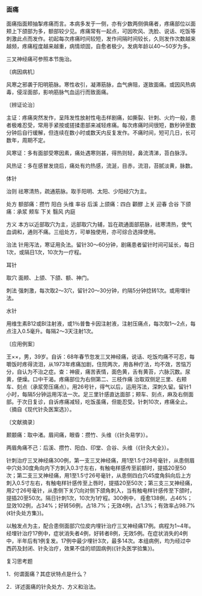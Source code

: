### 面痛

面痛指面颊抽掣疼痛而言。本病多发于一侧，亦有少数两侧俱痛者，疼痛部位以面颊上下颌部为多，额部较少见。疼痛常有一起点，可因吹风、洗脸、说话、吃饭等刺激此点而发作。初起每次疼痛时间较短，发作间隔时间较长，久则发作次数越来越频，疼痛程度越来越重，病情顽固，自愈者极少。发病年龄以40～50岁为多。

三叉神经痛可参照本节施治。

〔病因病机〕

风寒之邪袭于阳明筋脉。寒性收引，凝滞筋脉，血气痹阻，遂致面痛。或因风热病毒，侵淫面部，影响筋脉气血运行而致面痛。

〔辨证论治〕

主证：疼痛突然发作，呈阵发性放射性电击样剧痛，如撕裂、针刺、火灼一般，患者极难忍受，常用手紧按或搓揉患部来减轻疼痛。每次疼痛时间很短，数秒钟至数分钟后自行缓解，但连续在数小时或数天内反复发作。不痛时间，短可几日，长可数年，周期不定。

风寒证：多有面部受寒因素，痛处遇寒则甚，得热则轻，鼻流清涕，苔白脉浮。

风热证：多在感冒发烧后，痛处有灼热感，流涎，目赤，流泪，苔腻淡黄，脉数。

体针

治则  祛寒清热，疏通筋脉。取手阳明、太阳、少阳经穴为主。

处方  额部痛：攒竹  阳白  头维  率谷  后溪  上颌痛：四白  颧醪  上关  迎春  合谷  下颌痛：承浆  颊车  下关  翳风  内庭

方义  本方以近部取穴为主，远部取穴为辅，旨在疏通面部筋脉，祛寒清热，使气血调和，通则不痛。三组处方，可单独使用，亦可综合选择使用。

治法  针用泻法，寒证用灸法。留针30～60分钟，剧痛患者留针时间可延长，每日1次，或隔日1次，10次为一疗程。

耳针

取穴  面颊、上颌、下颌、额、神门。

刺法  强刺激，每次取2～3穴，留针20～30分钟，约隔5分钟捻转1次。或用埋针法。

水针

用维生素B12或Bl注射液，或1％普鲁卡因注射液，注射压痛点，每次取1～2点，每点注入0.5毫升。每隔2～3天注射1次。

〔应用例案〕

王××，男，39岁。自诉：68年春节忽发三叉神经痛，说话、吃饭均痛不可忍，每嚼饭时疼得流泪，从1973年疼痛加剧，住院两次，用各种疗法，均不效，苦恼万分，自认为不治之症。查：神疲，痛苦表情，面色黄，舌有黄苔，六脉沉数。尿黄，便燥。口中干渴。疼痛部位为右侧第二、三枝作痛  治取双侧足三里、右颊车、刻点（承浆旁压痛点）。用26号针，得气以后，运用泻法，深刺久留。留针1小时，每隔5分钟运用泻法一次。足三里针感直达面部；颊车、刻点，麻及右侧面部。于次日复诊，自诉疼痛减轻，吃饭虽痛，但能忍受。针刺10次，疼痛全止。（摘自《现代针灸医案选》）。

〔文献摘录〕

颞颥痛：取中渚。眉间痛，眼昏：攒竹、头维（《针灸易学》）。

两眉角痛不己：后溪、攒竹、阳白、印堂、合谷、头维（《针灸大全》）。

针刺治疗三叉神经痛300例，第一支三叉神经痛，用1至1.5寸28号毫针，从患侧眉中穴处30度角向内下方刺入0.3寸左右，有触电样感传至前额时，提插20至50次；第二支三叉神经痛，用1至1.5寸26号毫针，从患侧四白穴45度角斜向后上方刺入0.5寸左右，有触电样针感传至上唇时，提插20至50次；第三支三叉神经痛，用2寸26号毫针，从患侧下关穴向对侧下颌角刺入，当有触电样针感传至下颌时，提插20至50次。隔日针刺1次，10次为1疗程。300例中， 痊愈138例，占46%；显效102例，占34%；好转56例，占18.7%；无效4例，占1.3%；有效率占98.7%(《针灸处方集》)。

以触发点为主，配合患侧面部穴位皮内埋针治疗三叉神经痛17例。病程为1~4年。经埋针治疗17例中，症状消失者4例，好转者8例，无效5例。在症状消失的4例中，半年后有1例复发。17例中最少埋针3次，最多14次。本组病例，均为经过中西药及封闭、针灸治疗，效果不佳的顽固病例(《针灸医学验集》)。

复习思考题

1．何谓面痛？其症状特点是什么？

2．详述面痛的针灸处方、方义和治法。

 
